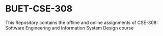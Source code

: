 # BUET-CSE-308
This Repository contains the offline and online assignments of CSE-308: Software Engineering and Information System Design course
